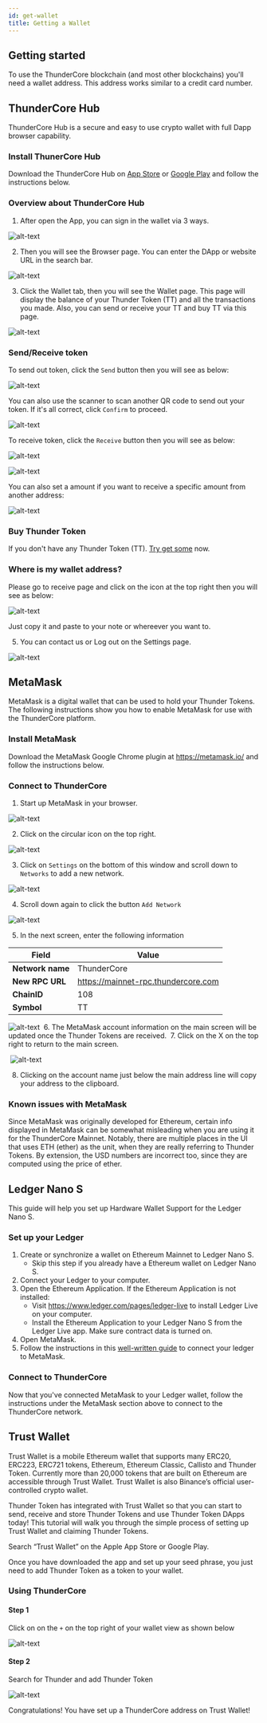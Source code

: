 ```yaml
---
id: get-wallet
title: Getting a Wallet
---
```


## Getting started
To use the ThunderCore blockchain (and most other blockchains) you'll need a wallet address. This address works similar to a credit card number.

## ThunderCore Hub

ThunderCore Hub is a secure and easy to use crypto wallet with full Dapp browser capability.

### Install ThunerCore Hub
Download the ThunderCore Hub on [App Store](https://apps.apple.com/tw/app/thundercore-hub/id1471222243) or [Google Play](https://play.google.com/store/apps/details?id=com.thundercore.mobile) and follow the instructions below.

### Overview about ThunderCore Hub
1. After open the App, you can sign in the wallet via 3 ways.

![alt-text](assets/img/wallet/hubbit1.PNG)

2. Then you will see the Browser page. You can enter the DApp or website URL in the search bar.

![alt-text](assets/img/wallet/hubbit2.PNG)

3. Click the Wallet tab, then you will see the Wallet page. This page will display the balance of your Thunder Token (TT) and all the transactions you made. Also, you can send or receive your TT  and buy TT via this page.

![alt-text](assets/img/wallet/hubbit5.PNG)

### Send/Receive token

To send out token, click the `Send` button then you will see as below:

![alt-text](assets/img/wallet/hubbit6.PNG)

You can also use the scanner to scan another QR code to send out your token.
If it's all correct, click `Confirm` to proceed.

![alt-text](assets/img/wallet/hubbit7.PNG)

To receive token, click the `Receive` button then you will see as below:

![alt-text](assets/img/wallet/hubbit5.PNG)

![alt-text](assets/img/wallet/hubbit8-1.PNG)

You can also set a amount if you want to receive a specific amount from another address:

![alt-text](assets/img/wallet/hubbit9.PNG)

 ### Buy Thunder Token 
 
 If you don't have any Thunder Token (TT). [Try get some](https://www.appcenter.games/ttget) now.
 
 ### Where is my wallet address?
 
 Please go to receive page and click on the icon at the top right then you will see as below:
 
 ![alt-text](assets/img/wallet/hubbit12.PNG)
 
 Just copy it and paste to your note or whereever you want to.

5. You can contact us or Log out on the Settings page.

![alt-text](assets/img/wallet/hubbit4.PNG)

## MetaMask

MetaMask is a digital wallet that can be used to hold your Thunder Tokens. The following instructions show you how to enable MetaMask for use with the ThunderCore platform.
​
### Install MetaMask
Download the MetaMask Google Chrome plugin at https://metamask.io/ and follow the instructions below.
​
### Connect to ThunderCore
1. Start up MetaMask in your browser.
 
![alt-text](assets/img/wallet/metamask1.png)

2. Click on the circular icon on the top right.

![alt-text](assets/img/wallet/metamask2.png)

3. Click on `Settings` on the bottom of this window and scroll down to `Networks` to add a new network.

![alt-text](assets/img/wallet/metamask3.png)​

4. Scroll down again to click the button `Add Network`

![alt-text](assets/img/wallet/metamask4.png)​

5. In the next screen, enter the following information

Field | Value
----- | -----
**Network name** | ThunderCore
**New RPC URL** | https://mainnet-rpc.thundercore.com
**ChainID** | 108
**Symbol** | TT

![alt-text](assets/img/wallet/metamask5.png)
​
6. The MetaMask account information on the main screen will be updated once the Thunder Tokens are received. 
​
7. Click on the X on the top right to return to the main screen.

​
![alt-text](assets/img/wallet/metamask6.png)

8. Clicking on the account name just below the main address line will copy your address to the clipboard.
 
### ​​Known issues with MetaMask
 
Since MetaMask was originally developed for Ethereum, certain info displayed in MetaMask can be somewhat misleading when you are using it for the ThunderCore Mainnet. Notably, there are multiple places in the UI that uses ETH (ether) as the unit, when they are really referring to Thunder Tokens. By extension, the USD numbers are incorrect too, since they are computed using the price of ether.

## Ledger Nano S
This guide will help you set up Hardware Wallet Support for the Ledger Nano S.
​
### Set up your Ledger

1. Create or synchronize a wallet on Ethereum Mainnet to Ledger Nano S.
	- Skip this step if you already have a Ethereum wallet on Ledger Nano S.
2. Connect your Ledger to your computer.
3. Open the Ethereum Application.  If the Ethereum Application is not installed:
 	- Visit https://www.ledger.com/pages/ledger-live to install Ledger Live on your computer.
 	- Install the Ethereum Application to your Ledger Nano S from the Ledger Live app.  Make sure contract data is turned on.
4. Open MetaMask.
5. Follow the instructions in this [well-written guide](https://medium.com/menlo-one/how-to-connect-your-ledger-nano-s-to-metamask-fa92402a0ed1) to connect your ledger to MetaMask.
 
### Connect to ThunderCore

Now that you've connected MetaMask to your Ledger wallet, follow the instructions under the MetaMask section above to connect to the ThunderCore network.
​
## Trust Wallet
Trust Wallet is a mobile Ethereum wallet that supports many ERC20, ERC223, ERC721 tokens, Ethereum, Ethereum Classic, Callisto and Thunder Token. Currently more than 20,000 tokens that are built on Ethereum are accessible through Trust Wallet. Trust Wallet is also Binance’s official user-controlled crypto wallet.
 
Thunder Token has integrated with Trust Wallet so that you can start to send, receive and store Thunder Tokens and use Thunder Token DApps today! This tutorial will walk you through the simple process of setting up Trust Wallet and claiming Thunder Tokens.
 
Search “Trust Wallet” on the Apple App Store or Google Play.

Once you have downloaded the app and set up your seed phrase, you just need to add Thunder Token as a token to your wallet.  
 
### Using ThunderCore

#### Step 1
Click on on the `+` on the top right of your wallet view as shown below

![alt-text](assets/img/wallet/trust1.png)

#### Step 2
Search for Thunder and add Thunder Token

![alt-text](assets/img/wallet/trust2.png)

Congratulations! You have set up a ThunderCore address on Trust Wallet!

